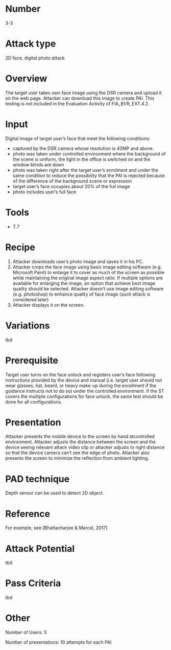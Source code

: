 Number
=======
3-3

Attack type
===========
2D face, digital photo attack

Overview
========
The target user takes own face image using the DSR camera and upload it on the web page. Attacker can download this image to create PAI. This testing is not included in the Evaluation Activity of FIA_BVR_EXT.4.2.

Input
======
Digital image of target user’s face that meet the following conditions:
* captured by the DSR camera whose resolution is 40MP and above.
* photo was taken under controlled environment where the background of the scene is uniform, the light in the office is switched on and the window blinds are down
* photo was taken right after the target user’s enrolment and under the same condition to reduce the possibility that the PAI is rejected because of the difference of the background scene or expression
* target user’s face occupies about 20% of the full image
* photo includes user’s full face

Tools
=====
- T.7

Recipe
======
1) Attacker downloads user’s photo image and saves it in his PC.
2) Attacker crops the face image using basic image editing software (e.g. Microsoft Paint) to enlarge it to cover as much of the screen as possible while maintaining the original image aspect ratio. If multiple options are available for enlarging the image, an option that achieve best image quality should be selected. Attacker doesn’t use image editing software (e.g. photoshop) to enhance quality of face image (such attack is considered later)
3) Attacker displays it on the screen.

Variations
==========
tbd

Prerequisite
============
Target user turns on the face unlock and registers user’s face following instructions provided by the device and manual (i.e. target user should not wear glasses, hat, beard, or heavy make-up during the enrollment if the guidance instructs not to do so) under the controlled environment.
If the ST covers the multiple configurations for face unlock, the same test should be done for all configurations.

Presentation
============
Attacker presents the mobile device to the screen by hand atcontrolled environment. Attacker adjusts the distance between the screen and the device seeing relevant attack video clip or attacker adjusts to right distance so that the device camera can’t see the edge of photo. Attacker also presents the screen to minimize the reflection from ambient lighting.

PAD technique
=============
Depth sensor can be used to detect 2D object.

Reference
=========
For example, see [Bhattacharjee & Marcel, 2017]

Attack Potential
================
tbd

Pass Criteria
=============
tbd

Other
=====
Number of Users: 5

Number of presentations: 10 attempts for each PAI

